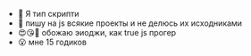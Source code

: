 - 👋 Я тип скрипти
- 👀 пишу на js всякие проекты и не делюсь их исходниками
- 😍😘🥰 обожаю эиоджи, как true js прогер
- 😮 мне 15 годиков
